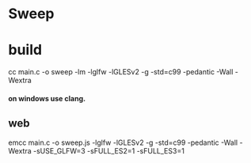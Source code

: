# Sweep


build
=====

cc main.c -o sweep -lm -lglfw -lGLESv2 -g -std=c99 -pedantic -Wall -Wextra
#### on windows use clang.

web
---
emcc main.c -o sweep.js -lglfw -lGLESv2 -g -std=c99 -pedantic -Wall -Wextra -sUSE_GLFW=3 -sFULL_ES2=1 -sFULL_ES3=1

